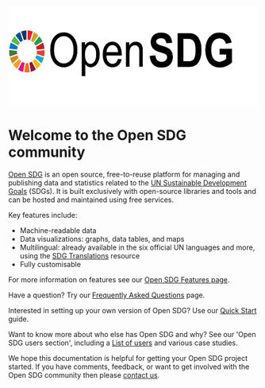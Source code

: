 <img alt="Open SDG logo" src="img/OpenSDG.png" height="200" width="600" />

<h1>Welcome to the Open SDG community</h1>

[Open SDG](https://github.com/open-sdg/open-sdg) is an open source, free-to-reuse platform for managing and publishing data and statistics related to the [UN Sustainable Development Goals](https://www.un.org/sustainabledevelopment/sustainable-development-goals/) (SDGs). It is built exclusively with open-source libraries and tools and can be hosted and maintained using free services.

Key features include:

* Machine-readable data
* Data visualizations: graphs, data tables, and maps
* Multilingual: already available in the six official UN languages and more, using the [SDG Translations](https://open-sdg.github.io/sdg-translations/) resource
* Fully customisable

For more information on features see our [Open SDG Features page](open-sdg-features.md).

Have a question? Try our [Frequently Asked Questions](faq.md) page.

Interested in setting up your own version of Open SDG? Use our [Quick Start](quick-start.md) guide.

Want to know more about who else has Open SDG and why? See our 'Open SDG users section', including a [List of users](community.md) and various case studies.

We hope this documentation is helpful for getting your Open SDG project started. If you have comments, feedback, or want to get involved with the Open SDG community then please [contact us](support.md).
